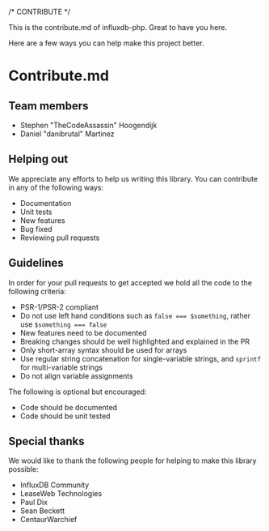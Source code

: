 /* CONTRIBUTE */

This is the contribute.md of influxdb-php. Great to have you here. 

Here are a few ways you can help make this project better.

# Contribute.md

## Team members

* Stephen "TheCodeAssassin" Hoogendijk
* Daniel "danibrutal" Martinez

## Helping out

We appreciate any efforts to help us writing this library. You can contribute in any of the following ways:

* Documentation
* Unit tests
* New features
* Bug fixed
* Reviewing pull requests

## Guidelines

In order for your pull requests to get accepted we hold all the code to the following criteria:

* PSR-1/PSR-2 compliant
* Do not use left hand conditions such as `false === $something`, rather use `$something === false`
* New features need to be documented
* Breaking changes should be well highlighted and explained in the PR
* Only short-array syntax should be used for arrays
* Use regular string concatenation for single-variable strings, and `sprintf` for multi-variable strings
* Do not align variable assignments

The following is optional but encouraged:

* Code should be documented
* Code should be unit tested

## Special thanks

We would like to thank the following people for helping to make this library possible:

* InfluxDB Community
* LeaseWeb Technologies
* Paul Dix
* Sean Beckett
* CentaurWarchief
